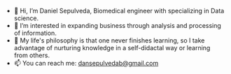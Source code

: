 - 👋 Hi, I’m Daniel Sepulveda, Biomedical engineer with specializing in Data science.
- 👀 I’m interested in expanding business through analysis and processing of information. 
- 🌱 My life's philosophy is that one never finishes learning, so I take advantage of nurturing knowledge in a self-didactal way or learning from others. 
- 📫 You can reach me: dansepulvedab@gmail.com

<!---
dansep/dansep is a ✨ special ✨ repository because its `README.md` (this file) appears on your GitHub profile.
You can click the Preview link to take a look at your changes.
--->
